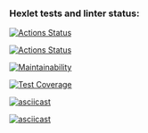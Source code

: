 ### Hexlet tests and linter status:
[![Actions Status](https://github.com/SvetlanaAkaemova/python-project-50/workflows/hexlet-check/badge.svg)](https://github.com/SvetlanaAkaemova/python-project-50/actions)

[![Actions Status](https://github.com/SvetlanaAkaemova/python-project-50/workflows/gendiff_check/badge.svg)](https://github.com/SvetlanaAkaemova/python-project-50/actions)

[![Maintainability](https://api.codeclimate.com/v1/badges/93a934b47ea2354f7905/maintainability)](https://codeclimate.com/github/SvetlanaAkaemova/python-project-50/maintainability)

[![Test Coverage](https://api.codeclimate.com/v1/badges/93a934b47ea2354f7905/test_coverage)](https://codeclimate.com/github/SvetlanaAkaemova/python-project-50/test_coverage)

[![asciicast](https://asciinema.org/a/vfHh2F1q7gR0nbeP7zwJQf9fU.svg)](https://asciinema.org/a/vfHh2F1q7gR0nbeP7zwJQf9fU)

[![asciicast](https://asciinema.org/a/rma7op3gNTAafoNQpGHBUo9eU.svg)](https://asciinema.org/a/rma7op3gNTAafoNQpGHBUo9eU)

